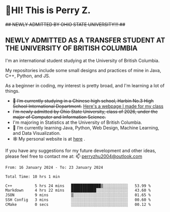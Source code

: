# 🌄HI! This is Perry Z. <br> #
<s>## NEWLY ADMITTED BY OHIO STATE UNIVERSITY!!! ##</s>
## NEWLY ADMITTED AS A TRANSFER STUDENT AT THE UNIVERSITY OF BRITISH COLUMBIA ##
I'm an international student studying at the University of British Columbia. <br>

My repositories include some small designs and practices of mine in Java, C++, Python, and JS. <br>

As a beginner in coding, my interest is pretty broad, and I'm learning a lot of things. <br>
- <s>🔭 I’m currently studying in a Chinese high school, Harbin No.3 High School International Department.</s> [Here's a webpage I made for my class](https://perry2004.github.io/weirdos/)
- <s> I'm newly admitted by Ohio State University, class of 2026, under the major of Computer and Information Science. </s>
- I'm majoring in Statistics at the University of British Columbia. 
- 🌱 I’m currently learning Java, Python, Web Design, Machine Learning, and Data Visualization. 
- 🕸️ My personal website is at <a href="https://zhu-yp.cn">here</a> .  

If you have any suggestions for my future development and other ideas, please feel free to contact me at: 📫 [perryzhu2004@outlook.com](mailto:perryzhu2004@outlook.com)

<!--START_SECTION:waka-->

```txt
From: 16 January 2024 - To: 23 January 2024

Total Time: 10 hrs 1 min

C++          5 hrs 24 mins   █████████████▒░░░░░░░░░░░   53.99 %
Markdown     4 hrs 22 mins   ███████████░░░░░░░░░░░░░░   43.60 %
JSON         9 mins          ▒░░░░░░░░░░░░░░░░░░░░░░░░   01.65 %
SSH Config   3 mins          ░░░░░░░░░░░░░░░░░░░░░░░░░   00.60 %
CMake        0 secs          ░░░░░░░░░░░░░░░░░░░░░░░░░   00.12 %
```

<!--END_SECTION:waka-->
